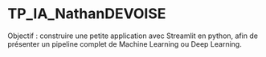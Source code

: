 # TP_IA_NathanDEVOISE
Objectif : construire une petite application avec Streamlit en python, afin de présenter un pipeline complet de Machine Learning ou Deep Learning.
